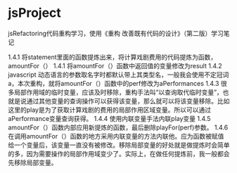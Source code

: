 # jsProject
jsRefactoring代码重构学习，使用《重构 改善既有代码的设计》（第二版）学习笔记

1.4.1 将statement里面的函数提炼出来，将计算戏剧费用的代码提炼为函数，amountFor（）
1.4.1 将amountFor（）函数中返回值的变量修改为result
1.4.2 javascript 动态语言的参数取名字时都默认带上其类型名，一般我会使用不定冠词a，本次重构，就将amountFor（）函数中的perf修改为aPerformances 
1.4.3 很多局部作用域的临时变量，应该及时移除，重构手法叫“以查询取代临时变量”，也就是说通过其他变量的查询操作可以获得该变量，那么就可以将该变量移除。比如这里的play是为了获取计算戏剧的费用的局部作用区域变量。所以可以通过aPerformance变量查询获得。
1.4.4 使用内联变量手法内联play变量
1.4.5 amountFor（）函数内部应用新提炼的函数，最后删除playFor(perf)参数。
1.4.6 在调用amountFor（）函数的地方采用内联变量的方法内联他。应为函数被赋值给一个变量后，该变量一直没有被修改。移除局部变量的好处就是做提炼时会简单的多，因为需要操作的局部作用域变少了。实际上，在做任何提炼前，我一般都会先移除局部变量。